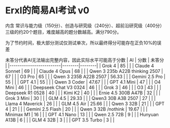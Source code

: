 # Erxl的简易AI考试 v0
内含 常识与能力级（150分）、创造与研究级（240分）、超前沿研究级（400分） 三级的约20个题目，难度越高的题分数越高。满分790分。

为了节约时间，极大部分测试仅测试单次，所以最终得分可能存在正负10%的误差

未答分代表AI无法输出完整内容，因此实际水平可能高于分数
| AI                      | 分数   | 未答分 |
|-------------------------|--------|--------|
| Grok 4                  | 85     |        |
| Claude 4 Sonnet         | 69     |        |
| Claude 4 Opus           | 68     |        |
| Qwen 3 235b A22B thinking 2507 | 67 |     |
| O3 Pro                  | 65     |        |
| Qwen 3 235B A22B 2507   | 56.33  |        |
| Gemini 2.5 Pro          | 55     |        |
| GPT 4.1                 | 55     |        |
| Qwen 3 Coder            | 47.67  |        |
| GPT 4.1 Mini            | 47     |        |
| O4 Mini                 | 46     |        |
| Deepseek Chat V3 0324   | 46     |        |
| Grok 3                  | 46     |        |
| O3                      | 43     |        |
| Deepseek R1 0528        | 40     |        |
| Kimi K2                 | 40     |        |
| Ernie 4.5 300B A47B     | 32     |        |
| Grok 3 Mini             | 30     |        |
| GLM 4.5                 | 29.33  |        |
| Qwen3 30B A3B 2507      | 27     |        |
| Llama 4 Maverick        | 26     |        |
| GLM 4.5 Air             | 25.66  |        |
| Qwen 3 32B              | 21     |        |
| GPT 4                   | 21     |        |
| Gemini 2.5 Flash        | 20     |        |
| Qwen 3 32B /nothink     | 19.67  |        |
| Minimax M1              | 16     |        |
| GPT 4.1 Nano            | 13     |        |
| Qwen 2.5 72B            | 9      |        |
| Hunyuan A13B            | 6      |        |
| GLM 4 32B               | 3      |        |
| GPT 3.5 Turbo           | 3      |        |



